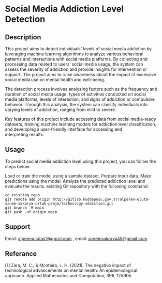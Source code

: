 # Social Media Addiction Level Detection

## Description

This project aims to detect individuals' levels of social media addiction by leveraging machine learning algorithms to analyze various behavioral patterns and interactions with social media platforms. By collecting and processing data related to users' social media usage, the system can assess the severity of addiction and provide insights for intervention or support. The project aims to raise awareness about the impact of excessive social media use on mental health and well-being.

The detection process involves analyzing factors such as the frequency and duration of social media usage, types of activities conducted on social media platforms, levels of interaction, and signs of addiction or compulsive behavior. Through this analysis, the system can classify individuals into varying levels of addiction, ranging from mild to severe.

Key features of this project include accessing data from social media-ready datasets, training machine learning models for addiction level classification, and developing a user-friendly interface for accessing and interpreting results.


## Usage

To predict social media addiction level using this project, you can follow the steps below:

Load or train the model using a sample dataset.
Prepare input data.
Make predictions using the model.
Analyze the predicted addiction level and evaluate the results.
existing Git repository with the following command:

```
cd existing_repo
git remote add origin http://gitlab.koddeposu.gov.tr/alperen-uluta-sanem-sakarya-ortak-proje/technology-addiction.git
git branch -M main
git push -uf origin main
```

## Support

Email: alperenulutas1@gmail.com , email: sanemsakarya45@gmail.com 
## Referance

[1] Zara, M. C., & Monteiro, L. H. (2021). The negative impact of technological advancements on mental health: An epidemiological approach. Applied Mathematics and Computation, 396, 125905.
